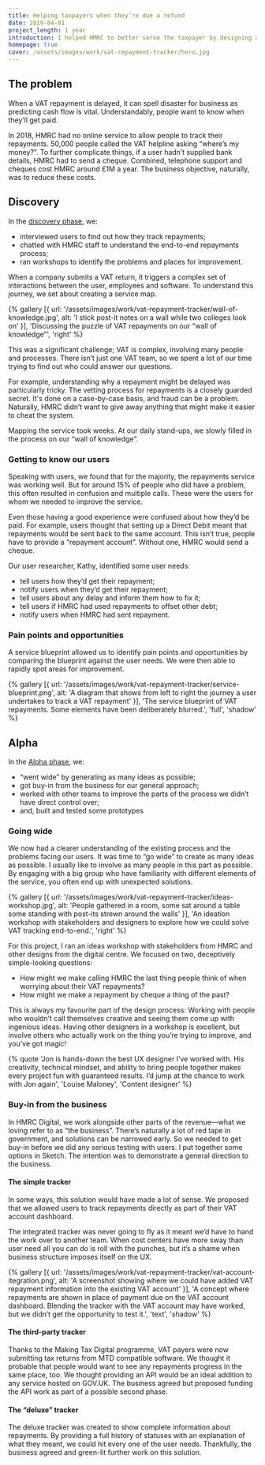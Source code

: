 ```yaml
---
title: Helping taxpayers when they’re due a refund
date: 2019-04-01
project_length: 1 year
introduction: I helped HMRC to better serve the taxpayer by designing a service to track VAT repayments online.
homepage: true
cover: /assets/images/work/vat-repayment-tracker/hero.jpg
---
```

## The problem
When a VAT repayment is delayed, it can spell disaster for business as predicting cash flow is vital. Understandably, people want to know when they’ll get paid.

In 2018, HMRC had no online service to allow people to track their repayments. 50,000 people called the VAT helpline asking “where’s my money?”. To further complicate things, if a user hadn’t supplied bank details, HMRC had to send a cheque. Combined, telephone support and cheques cost HMRC around £1M a year. The business objective, naturally, was to reduce these costs.


## Discovery
In the [discovery phase](https://www.gov.uk/service-manual/agile-delivery/how-the-discovery-phase-works), we:

* interviewed users to find out how they track repayments;
* chatted with HMRC staff to understand the end-to-end repayments process;
* ran workshops to identify the problems and places for improvement.

When a company submits a VAT return, it triggers a complex set of interactions between the user, employees and software. To understand this journey, we set about creating a service map.

{% gallery [{
  url: '/assets/images/work/vat-repayment-tracker/wall-of-knowledge.jpg',
  alt: 'I stick post-it notes on a wall while two colleges look on'
}],
'Discussing the puzzle of VAT repayments on our “wall of knowledge”',
'right' %}

This was a significant challenge; VAT is complex, involving many people and processes. There isn’t just one VAT team, so we spent a lot of our time trying to find out who could answer our questions.

For example, understanding why a repayment might be delayed was particularly tricky. The vetting process for repayments is a closely guarded secret. It's done on a case-by-case basis, and fraud can be a problem. Naturally, HMRC didn’t want to give away anything that might make it easier to cheat the system.

Mapping the service took weeks. At our daily stand-ups, we slowly filled in the process on our “wall of knowledge”.

### Getting to know our users
Speaking with users, we found that for the majority, the repayments service was working well. But for around 15% of people who did have a problem, this often resulted in confusion and multiple calls. These were the users for whom we needed to improve the service.

Even those having a good experience were confused about how they’d be paid. For example, users thought that setting up a Direct Debit meant that repayments would be sent back to the same account. This isn’t true, people have to provide a “repayment account”. Without one, HMRC would send a cheque.

Our user researcher, Kathy, identified some user needs:

* tell users how they’d get their repayment;
* notify users when they’d get their repayment;
* tell users about any delay and inform them how to fix it;
* tell users if HMRC had used repayments to offset other debt;
* notify users when HMRC had sent repayment.

### Pain points and opportunities
A service blueprint allowed us to identify pain points and opportunities by comparing the blueprint against the user needs. We were then able to rapidly spot areas for improvement.

{% gallery [{
  url: '/assets/images/work/vat-repayment-tracker/service-blueprint.png',
  alt: 'A diagram that shows from left to right the journey a user undertakes to track a VAT repayment'
}],
'The service blueprint of VAT repayments. Some elements have been deliberately blurred.',
'full',
'shadow' %}

## Alpha
In the [Alpha phase](https://www.gov.uk/service-manual/agile-delivery/how-the-alpha-phase-works), we:

* “went wide” by generating as many ideas as possible;
* got buy-in from the business for our general approach;
* worked with other teams to improve the parts of the process we didn’t have direct control over;
* and, built and tested some prototypes

### Going wide
We now had a clearer understanding of the existing process and the problems facing our users. It was time to “go wide” to create as many ideas as possible. I usually like to involve as many people in this part as possible. By engaging with a big group who have familiarity with different elements of the service, you often end up with unexpected solutions.

{% gallery [{
  url: '/assets/images/work/vat-repayment-tracker/ideas-workshop.jpg',
  alt: 'People gathered in a room, some sat around a table some standing with post-its strewn around the walls'
}],
'An ideation workshop with stakeholders and designers to explore how we could solve VAT tracking end-to-end.',
'right' %}

For this project, I ran an ideas workshop with stakeholders from HMRC and other designs from the digital centre. We focused on two, deceptively simple-looking questions:

* How might we make calling HMRC the last thing people think of when worrying about their VAT repayments?
* How might we make a repayment by cheque a thing of the past?

This is always my favourite part of the design process: Working with people who wouldn’t call themselves creative and seeing them come up with ingenious ideas. Having other designers in a workshop is excellent, but involve others who actually work on the thing you’re trying to improve, and you’ve got magic!

{% quote 
'Jon is hands-down the best UX designer I’ve worked with. His creativity, technical mindset, and ability to bring people together makes every project fun with guaranteed results. I’d jump at the chance to work with Jon again',
'Louise Maloney',
'Content designer'
%}

### Buy-in from the business
In HMRC Digital, we work alongside other parts of the revenue—what we loving refer to as “the business”. There’s naturally a lot of red tape in government, and solutions can be narrowed early. So we needed to get buy-in before we did any serious testing with users. I put together some options in Sketch. The intention was to demonstrate a general direction to the business.

#### The simple tracker
In some ways, this solution would have made a lot of sense. We proposed that we allowed users to track repayments directly as part of their VAT account dashboard.

The integrated tracker was never going to fly as it meant we’d have to hand the work over to another team. When cost centers have more sway than user need all you can do is roll with the punches, but it’s a shame when business structure imposes itself on the UX.

{% gallery [{
  url: '/assets/images/work/vat-repayment-tracker/vat-account-itegration.png',
  alt: 'A screenshot showing where we could have added VAT repayment information into the existing VAT account'
}],
'A concept where repayments are shown in place of payment due on the VAT account dashboard. Blending the tracker with the VAT account may have worked, but we didn’t get the opportunity to test it.',
'text',
'shadow'
%}

#### The third-party tracker
Thanks to the Making Tax Digital programme, VAT payers were now submitting tax returns from MTD compatible software. We thought it probable that people would want to see any repayments progress in the same place, too. We thought providing an API would be an ideal addition to any service hosted on GOV.UK. The business agreed but proposed funding the API work as part of a possible second phase.

#### The “deluxe” tracker
The deluxe tracker was created to show complete information about repayments. By providing a full history of statuses with an explanation of what they meant, we could hit every one of the user needs. Thankfully, the business agreed and green-lit further work on this solution.